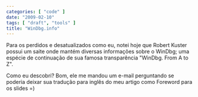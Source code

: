 ```yaml
---
categories: [ "code" ]
date: "2009-02-10"
tags: [ "draft", "tools" ]
title: "WinDbg.info"
---
```

Para os perdidos e desatualizados como eu, notei hoje que Robert Kuster possui um saite onde mantém diversas informações sobre o WinDbg; uma espécie de continuação de sua famosa transparência "WinDbg. From A to Z".

Como eu descobri? Bom, ele me mandou um e-mail perguntando se poderia deixar sua tradução para inglês do meu artigo como Foreword para os slides =)
